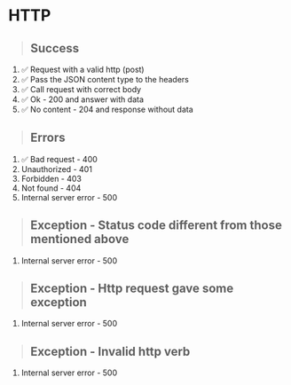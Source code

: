 # HTTP

> ## Success
1. ✅ Request with a valid http (post)
2. ✅ Pass the JSON content type to the headers
3. ✅ Call request with correct body
4. ✅ Ok - 200 and answer with data
5. ✅ No content - 204 and response without data

> ## Errors
1. ✅ Bad request - 400
2. Unauthorized - 401
3. Forbidden - 403
4. Not found - 404
5. Internal server error - 500

> ## Exception - Status code different from those mentioned above
1. Internal server error - 500

> ## Exception - Http request gave some exception
1. Internal server error - 500

> ## Exception - Invalid http verb
1. Internal server error - 500